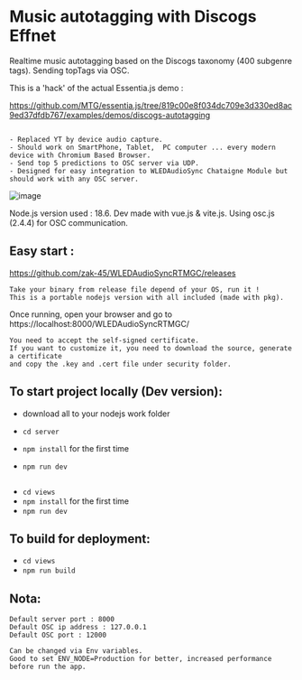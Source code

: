 # Music autotagging with Discogs Effnet
Realtime music autotagging based on the Discogs taxonomy (400 subgenre tags). 
Sending topTags via OSC.

This is a 'hack' of the actual Essentia.js demo :


https://github.com/MTG/essentia.js/tree/819c00e8f034dc709e3d330ed8ac9ed37dfdb767/examples/demos/discogs-autotagging

```

- Replaced YT by device audio capture.
- Should work on SmartPhone, Tablet,  PC computer ... every modern device with Chromium Based Browser.
- Send top 5 predictions to OSC server via UDP. 
- Designed for easy integration to WLEDAudioSync Chataigne Module but should work with any OSC server.

```
![image](https://github.com/zak-45/WLEDAudioSyncRTMGC/assets/121941293/44a77b46-2882-45e6-8bc6-4cc054bc6876)


Node.js version used : 18.6. Dev made with vue.js & vite.js. Using osc.js (2.4.4) for OSC communication.

## Easy start :
https://github.com/zak-45/WLEDAudioSyncRTMGC/releases
```
Take your binary from release file depend of your OS, run it ! 
This is a portable nodejs version with all included (made with pkg). 
```
Once running, open your browser and go to https://localhost:8000/WLEDAudioSyncRTMGC/
```
You need to accept the self-signed certificate. 
If you want to customize it, you need to download the source, generate a certificate 
and copy the .key and .cert file under security folder.
```
## To start project locally (Dev version):
- download all to your nodejs work folder

- `cd server`
- `npm install` for the first time
- `npm run dev`
```
```
- `cd views`
- `npm install` for the first time
- `npm run dev`

## To build for deployment:
- `cd views`
- `npm run build`

## Nota:
```
Default server port : 8000
Default OSC ip address : 127.0.0.1
Default OSC port : 12000

Can be changed via Env variables.
Good to set ENV_NODE=Production for better, increased performance before run the app.
```
